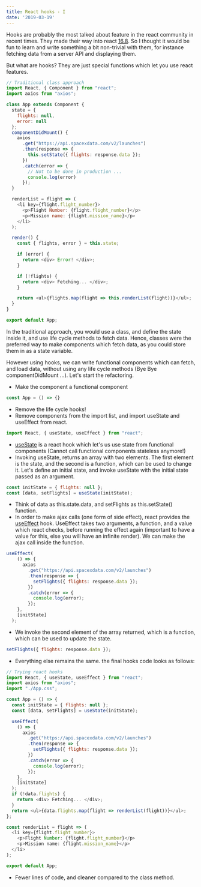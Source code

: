 ```yaml
---
title: React hooks - I
date: '2019-03-19'
---
```


Hooks are probably the most talked about feature in the react community in recent times. They made their
way into react [16.8](https://github.com/facebook/react/releases/tag/v16.8.0). So I thought it would be fun to learn and write something a bit non-trivial with 
them, for instance fetching data from a server API and displaying them.

But what are hooks? They are just special functions which let you use react features. 

```javascript
// Traditional class approach
import React, { Component } from "react";
import axios from "axios";

class App extends Component {
  state = {
    flights: null,
    error: null
  };
  componentDidMount() {
    axios
      .get("https://api.spacexdata.com/v2/launches")
      .then(response => {
        this.setState({ flights: response.data });
      })
      .catch(error => {
        // Not to be done in production ...
        console.log(error)
      });
  }

  renderList = flight => (
    <li key={flight.flight_number}>
      <p>Flight Number: {flight.flight_number}</p>
      <p>Mission name: {flight.mission_name}</p>
    </li>
  );

  render() {
    const { flights, error } = this.state;

    if (error) {
      return <div> Error! </div>;
    }

    if (!flights) {
      return <div> Fetching... </div>;
    }

    return <ul>{flights.map(flight => this.renderList(flight))}</ul>;
  }
}

export default App;
```

In the traditional approach, you would use a class, and define the state inside it, and use life cycle
methods to fetch data. Hence, classes were the preferred way to make components which fetch data, as you could store
them in as a state variable. 

However using hooks, we can write functional components which can fetch, and load data, without using any
life cycle methods (Bye Bye componentDidMount ...). Let's start the refactoring.
* Make the component a functional component
```js
const App = () => {} 
```
* Remove the life cycle hooks!
* Remove components from the import list, and import useState and useEffect from react.
```js
import React, { useState, useEffect } from "react";
```
* [useState](https://reactjs.org/docs/hooks-state.html) is a react hook which let's us use state from functional components (Cannot call functional
components stateless anymore!)
* Invoking useState, returns an array with two elements. The first element is the state, and the second
is a function, which can be used to change it. Let's define an initial state, and invoke useState with the
initial state passed as an argument.
```js
const initState = { flights: null };
const [data, setFlights] = useState(initState);
```
* Think of data as this.state.data, and setFlights as this.setState() function.
* In order to make ajax calls (one form of side effect), react provides the [useEffect](https://reactjs.org/docs/hooks-effect.html) hook. UseEffect takes two arguments, 
a function, and a value which react checks, before running the effect again (important to have a value for this, else
you will have an infinite render). We can make the ajax call inside the function.

```js
useEffect(
    () => {
      axios
        .get("https://api.spacexdata.com/v2/launches")
        .then(response => {
          setFlights({ flights: response.data });
        })
        .catch(error => {
          console.log(error);
        });
    },
    [initState]
  );
```
* We invoke the second element of the array returned, which is a function, which can be used to update
the state.
```js
setFlights({ flights: response.data });
``` 
* Everything else remains the same. the final hooks code looks as follows:

```js
// Trying react hooks
import React, { useState, useEffect } from "react";
import axios from "axios";
import "./App.css";

const App = () => {
  const initState = { flights: null };
  const [data, setFlights] = useState(initState);

  useEffect(
    () => {
      axios
        .get("https://api.spacexdata.com/v2/launches")
        .then(response => {
          setFlights({ flights: response.data });
        })
        .catch(error => {
          console.log(error);
        });
    },
    [initState]
  );
  if (!data.flights) {
    return <div> Fetching... </div>;
  }
  return <ul>{data.flights.map(flight => renderList(flight))}</ul>;
};

const renderList = flight => (
  <li key={flight.flight_number}>
    <p>Flight Number: {flight.flight_number}</p>
    <p>Mission name: {flight.mission_name}</p>
  </li>
);

export default App;
```
* Fewer lines of code, and cleaner compared to the class method.
